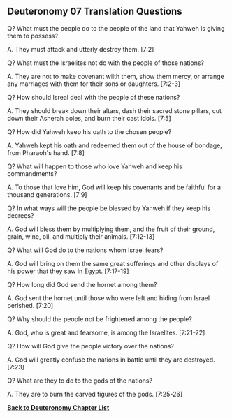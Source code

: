 ## Deuteronomy 07 Translation Questions ##

Q? What must the people do to the people of the land that Yahweh is giving them to possess?

A. They must attack and utterly destroy them. [7:2]

Q? What must the Israelites not do with the people of those nations?

A. They are not to make covenant wiith them, show them mercy, or arrange any marriages with them for their sons or daughters. [7:2-3]

Q? How should Isreal deal with the people of these nations?

A. They should break down their altars, dash their sacred stone pillars, cut down their Asherah poles, and burn their cast idols. [7:5]

Q? How did Yahweh keep his oath to the chosen people?

A. Yahweh kept his oath and redeemed them out of the house of bondage, from Pharaoh's hand. [7:8]

Q? What will happen to those who love Yahweh and keep his commandments?

A. To those that love him, God will keep his covenants and be faithful for a thousand generations. [7:9]

Q? In what ways will the people be blessed by Yahweh if they keep his decrees?

A. God will bless them by multiplying them, and the fruit of their ground, grain, wine, oil, and multiply their animals. [7:12-13]

Q? What will God do to the nations whom Israel fears?

A. God will bring on them the same great sufferings and other displays of his power that they saw in Egypt. [7:17-19]

Q? How long did God send the hornet among them?

A. God sent the hornet until those who were left and hiding from Israel perished. [7:20]

Q? Why should the people not be frightened among the people?

A. God, who is great and fearsome, is among the Israelites. [7:21-22]

Q? How will God give the people victory over the nations?

A. God will greatly confuse the nations in battle until they are destroyed. [7:23]

Q? What are they to do to the gods of the nations?

A. They are to burn the carved figures of the gods. [7:25-26]

__[Back to Deuteronomy Chapter List](./)__

